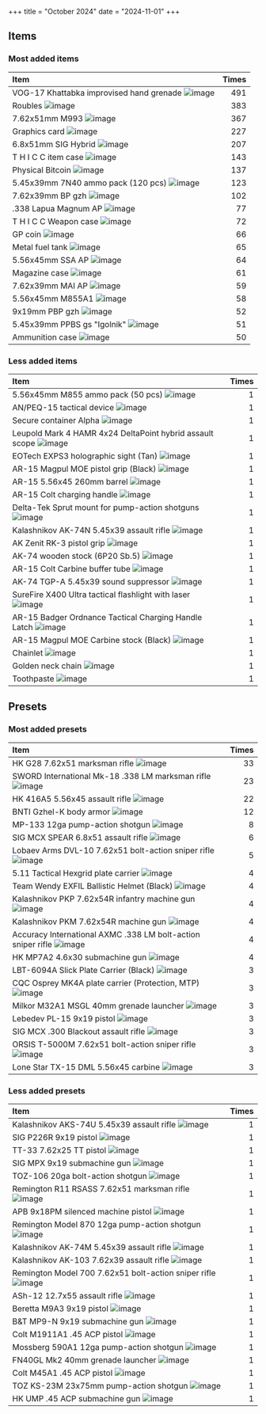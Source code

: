 +++
title = "October 2024"
date = "2024-11-01"
+++

## Items

### Most added items

| Item  | Times |
|:------|------:|
VOG-17 Khattabka improvised hand grenade ![image](https://assets.tarkov.dev/5e32f56fcb6d5863cc5e5ee4-512.webp)|491
Roubles ![image](https://assets.tarkov.dev/5449016a4bdc2d6f028b456f-512.webp)|383
7.62x51mm M993 ![image](https://assets.tarkov.dev/5efb0c1bd79ff02a1f5e68d9-512.webp)|367
Graphics card ![image](https://assets.tarkov.dev/57347ca924597744596b4e71-512.webp)|227
6.8x51mm SIG Hybrid ![image](https://assets.tarkov.dev/6529243824cbe3c74a05e5c1-512.webp)|207
T H I C C item case ![image](https://assets.tarkov.dev/5c0a840b86f7742ffa4f2482-512.webp)|143
Physical Bitcoin ![image](https://assets.tarkov.dev/59faff1d86f7746c51718c9c-512.webp)|137
5.45x39mm 7N40 ammo pack (120 pcs) ![image](https://assets.tarkov.dev/6570900858b315e8b70a8a98-512.webp)|123
7.62x39mm BP gzh ![image](https://assets.tarkov.dev/59e0d99486f7744a32234762-512.webp)|102
.338 Lapua Magnum AP ![image](https://assets.tarkov.dev/5fc382a9d724d907e2077dab-512.webp)|77
T H I C C Weapon case ![image](https://assets.tarkov.dev/5b6d9ce188a4501afc1b2b25-512.webp)|72
GP coin ![image](https://assets.tarkov.dev/5d235b4d86f7742e017bc88a-512.webp)|66
Metal fuel tank ![image](https://assets.tarkov.dev/5d1b36a186f7742523398433-512.webp)|65
5.56x45mm SSA AP ![image](https://assets.tarkov.dev/601949593ae8f707c4608daa-512.webp)|64
Magazine case ![image](https://assets.tarkov.dev/5c127c4486f7745625356c13-512.webp)|61
7.62x39mm MAI AP ![image](https://assets.tarkov.dev/601aa3d2b2bcb34913271e6d-512.webp)|59
5.56x45mm M855A1 ![image](https://assets.tarkov.dev/54527ac44bdc2d36668b4567-512.webp)|58
9x19mm PBP gzh ![image](https://assets.tarkov.dev/5efb0da7a29a85116f6ea05f-512.webp)|52
5.45x39mm PPBS gs "Igolnik" ![image](https://assets.tarkov.dev/5c0d5e4486f77478390952fe-512.webp)|51
Ammunition case ![image](https://assets.tarkov.dev/5aafbde786f774389d0cbc0f-512.webp)|50

### Less added items

| Item  | Times |
|:------|------:|
5.56x45mm M855 ammo pack (50 pcs) ![image](https://assets.tarkov.dev/5447ac644bdc2d6c208b4567-512.webp)|1
AN/PEQ-15 tactical device ![image](https://assets.tarkov.dev/544909bb4bdc2d6f028b4577-512.webp)|1
Secure container Alpha ![image](https://assets.tarkov.dev/544a11ac4bdc2d470e8b456a-512.webp)|1
Leupold Mark 4 HAMR 4x24 DeltaPoint hybrid assault scope ![image](https://assets.tarkov.dev/544a3a774bdc2d3a388b4567-512.webp)|1
EOTech EXPS3 holographic sight (Tan) ![image](https://assets.tarkov.dev/558022b54bdc2dac148b458d-512.webp)|1
AR-15 Magpul MOE pistol grip (Black) ![image](https://assets.tarkov.dev/55802f5d4bdc2dac148b458f-512.webp)|1
AR-15 5.56x45 260mm barrel ![image](https://assets.tarkov.dev/55d35ee94bdc2d61338b4568-512.webp)|1
AR-15 Colt charging handle ![image](https://assets.tarkov.dev/55d44fd14bdc2d962f8b456e-512.webp)|1
Delta-Tek Sprut mount for pump-action shotguns ![image](https://assets.tarkov.dev/55d48ebc4bdc2d8c2f8b456c-512.webp)|1
Kalashnikov AK-74N 5.45x39 assault rifle ![image](https://assets.tarkov.dev/5644bd2b4bdc2d3b4c8b4572-512.webp)|1
AK Zenit RK-3 pistol grip ![image](https://assets.tarkov.dev/5649ae4a4bdc2d1b2b8b4588-512.webp)|1
AK-74 wooden stock (6P20 Sb.5) ![image](https://assets.tarkov.dev/5649b1c04bdc2d16268b457c-512.webp)|1
AR-15 Colt Carbine buffer tube ![image](https://assets.tarkov.dev/5649be884bdc2d79388b4577-512.webp)|1
AK-74 TGP-A 5.45x39 sound suppressor ![image](https://assets.tarkov.dev/564caa3d4bdc2d17108b458e-512.webp)|1
SureFire X400 Ultra tactical flashlight with laser ![image](https://assets.tarkov.dev/56def37dd2720bec348b456a-512.webp)|1
AR-15 Badger Ordnance Tactical Charging Handle Latch ![image](https://assets.tarkov.dev/56ea7165d2720b6e518b4583-512.webp)|1
AR-15 Magpul MOE Carbine stock (Black) ![image](https://assets.tarkov.dev/56eabf3bd2720b75698b4569-512.webp)|1
Chainlet ![image](https://assets.tarkov.dev/573474f924597738002c6174-512.webp)|1
Golden neck chain ![image](https://assets.tarkov.dev/5734758f24597738025ee253-512.webp)|1
Toothpaste ![image](https://assets.tarkov.dev/57347c93245977448d35f6e3-512.webp)|1

## Presets

### Most added presets

| Item  | Times |
|:------|------:|
HK G28 7.62x51 marksman rifle ![image](https://assets.tarkov.dev/6193e590069d61205d490dd8-512.webp)|33
SWORD International Mk-18 .338 LM marksman rifle ![image](https://assets.tarkov.dev/5fd25119dd870108a754a163-512.webp)|23
HK 416A5 5.56x45 assault rifle ![image](https://assets.tarkov.dev/5c0d1e9386f77440120288b7-512.webp)|22
BNTI Gzhel-K body armor ![image](https://assets.tarkov.dev/657663b6526e320fbe0357ec-512.webp)|12
MP-133 12ga pump-action shotgun ![image](https://assets.tarkov.dev/584148f2245977598f1ad387-512.webp)|8
SIG MCX SPEAR 6.8x51 assault rifle ![image](https://assets.tarkov.dev/657eb3773271d8578610fe28-512.webp)|6
Lobaev Arms DVL-10 7.62x51 bolt-action sniper rifle ![image](https://assets.tarkov.dev/58dffc5d86f77407c744a847-512.webp)|5
5.11 Tactical Hexgrid plate carrier ![image](https://assets.tarkov.dev/6576676d86f11bca4106d37b-512.webp)|4
Team Wendy EXFIL Ballistic Helmet (Black) ![image](https://assets.tarkov.dev/6571200b6fe59548840cb53a-512.webp)|4
Kalashnikov PKP 7.62x54R infantry machine gun ![image](https://assets.tarkov.dev/64cf7b2d033b747d625b7666-512.webp)|4
Kalashnikov PKM 7.62x54R machine gun ![image](https://assets.tarkov.dev/64cbdff43ccb85468628d5fc-512.webp)|4
Accuracy International AXMC .338 LM bolt-action sniper rifle ![image](https://assets.tarkov.dev/62973e474bb5ab23071c2a70-512.webp)|4
HK MP7A2 4.6x30 submachine gun ![image](https://assets.tarkov.dev/5bdb3ac186f77405f232ad22-512.webp)|4
LBT-6094A Slick Plate Carrier (Black) ![image](https://assets.tarkov.dev/657666ca303700411c0242c6-512.webp)|3
CQC Osprey MK4A plate carrier (Protection, MTP) ![image](https://assets.tarkov.dev/657664ae303700411c02428c-512.webp)|3
Milkor M32A1 MSGL 40mm grenade launcher ![image](https://assets.tarkov.dev/629744d002667c48a467e9f9-512.webp)|3
Lebedev PL-15 9x19 pistol ![image](https://assets.tarkov.dev/60479fb29c15b12b9a480fb0-512.webp)|3
SIG MCX .300 Blackout assault rifle ![image](https://assets.tarkov.dev/5fd251a31189a17bcc172662-512.webp)|3
ORSIS T-5000M 7.62x51 bolt-action sniper rifle ![image](https://assets.tarkov.dev/5e0354f786f77425b53eb6c5-512.webp)|3
Lone Star TX-15 DML 5.56x45 carbine ![image](https://assets.tarkov.dev/5d4d617f86f77449c463d107-512.webp)|3

### Less added presets

| Item  | Times |
|:------|------:|
Kalashnikov AKS-74U 5.45x39 assault rifle ![image](https://assets.tarkov.dev/584147732459775a2b6d9f12-512.webp)|1
SIG P226R 9x19 pistol ![image](https://assets.tarkov.dev/584149242459775a7726350a-512.webp)|1
TT-33 7.62x25 TT pistol ![image](https://assets.tarkov.dev/58414a2724597759b344da4d-512.webp)|1
SIG MPX 9x19 submachine gun ![image](https://assets.tarkov.dev/58dffca786f774083a256ab1-512.webp)|1
TOZ-106 20ga bolt-action shotgun ![image](https://assets.tarkov.dev/5a3a859786f7747e2305e8bf-512.webp)|1
Remington R11 RSASS 7.62x51 marksman rifle ![image](https://assets.tarkov.dev/5a3a85af86f774745637d46c-512.webp)|1
APB 9x18PM silenced machine pistol ![image](https://assets.tarkov.dev/5ac4ac9486f774181345c3d2-512.webp)|1
Remington Model 870 12ga pump-action shotgun ![image](https://assets.tarkov.dev/5ac4ad7586f7747d14551da3-512.webp)|1
Kalashnikov AK-74M 5.45x39 assault rifle ![image](https://assets.tarkov.dev/5acf7db286f7743a9c7092e3-512.webp)|1
Kalashnikov AK-103 7.62x39 assault rifle ![image](https://assets.tarkov.dev/5acf7e2b86f7740874790e20-512.webp)|1
Remington Model 700 7.62x51 bolt-action sniper rifle ![image](https://assets.tarkov.dev/5c0c1d6586f7743e5335d264-512.webp)|1
ASh-12 12.7x55 assault rifle ![image](https://assets.tarkov.dev/5d23467086f77443f37fc602-512.webp)|1
Beretta M9A3 9x19 pistol ![image](https://assets.tarkov.dev/5d3f0bc986f7743cb332abdc-512.webp)|1
B&T MP9-N 9x19 submachine gun ![image](https://assets.tarkov.dev/5e03410186f77469041348ea-512.webp)|1
Colt M1911A1 .45 ACP pistol ![image](https://assets.tarkov.dev/5eb2968186f7746d1f1a4fd5-512.webp)|1
Mossberg 590A1 12ga pump-action shotgun ![image](https://assets.tarkov.dev/5f06d6bb4010601e3232cd22-512.webp)|1
FN40GL Mk2 40mm grenade launcher ![image](https://assets.tarkov.dev/5f06d6e1475d472556679d16-512.webp)|1
Colt M45A1 .45 ACP pistol ![image](https://assets.tarkov.dev/5f6762e964af6a2aa319deeb-512.webp)|1
TOZ KS-23M 23x75mm pump-action shotgun ![image](https://assets.tarkov.dev/5f6771214ef1ca4f4e1b8a06-512.webp)|1
HK UMP .45 ACP submachine gun ![image](https://assets.tarkov.dev/5fd2517dbdd50d684f73a474-512.webp)|1
